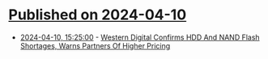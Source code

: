 # [Published on 2024-04-10](index.md)

* [2024-04-10, 15:25:00](https://soylentnews.org/article.pl?sid=24/04/09/1839249&from=rss) - [Western Digital Confirms HDD And NAND Flash Shortages, Warns Partners Of Higher Pricing](https://soylentnews.org/article.pl?sid=24/04/09/1839249&from=rss)
